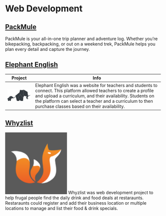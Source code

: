 # Web Development

## [PackMule]()
PackMule is your all-in-one trip planner and adventure log. Whether you’re bikepacking, backpacking, or out on a weekend trek, PackMule helps you plan every detail and capture the journey.

## [Elephant English]()
| Project |Info |
| --- | --- | 
| <img src="https://github.com/jeffreyzeller/CybersecurityPortfolio/raw/main/Web%20Development/assets/elephant-english.png" width="200" /> | Elephant English was a website for teachers and students to connect. This platform allowed teachers to create a profile and upload a curriculum, and their availability. Students on the platform can select a teacher and a curriculum to then purchase classes based on their availability. |

## [Whyzlist]()
<img src="https://github.com/jeffreyzeller/CybersecurityPortfolio/raw/main/Web%20Development/assets/whyzlist.png" width="200" />
Whyzlist was web development project to help frugal people find the daily drink and food deals at restaraunts. Restaraunts could register and add their business location or multiple locations to manage and list their food & drink specials.
